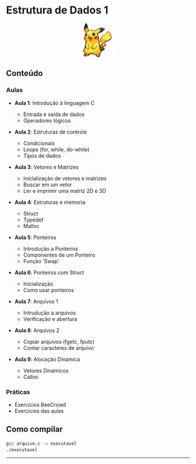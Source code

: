 # Estrutura de Dados 1

<div align="center">
    <img src="https://raw.githubusercontent.com/PokeAPI/sprites/master/sprites/pokemon/versions/generation-v/black-white/animated/25.gif" alt="Pikachu" width="100">
</div>

## Conteúdo

### Aulas

- **Aula 1**: Introdução à linguagem C

  - Entrada e saída de dados
  - Operadores lógicos

- **Aula 2**: Estruturas de controle

  - Condicionais
  - Loops (for, while, do-while)
  - Tipos de dados

- **Aula 3**: Vetores e Matrizes

  - Inicialização de vetores e matrizes
  - Buscar em um vetor
  - Ler e imprimir uma matriz 2D e 3D

- **Aula 4**: Estruturas e memoria

  - Struct
  - Typedef
  - Malloc

- **Aula 5**: Ponteiros

  - Introdução a Ponteiros
  - Componentes de um Ponteiro
  - Função 'Swap'

- **Aula 6**: Ponteiros com Struct

  - Inicialização
  - Como usar ponteiros

- **Aula 7**: Arquivos 1

  - Intrudução a arquivos
  - Verificação e abertura

- **Aula 8**: Arquivos 2
  - Copiar arquivos (fgetc, fputc)
  - Contar caracteres de arquivo

- **Aula 9**: Alocação Dinamica
  - Vetores Dinamicos
  - Calloc

### Práticas

- Exercícios BeeCrowd
- Exercicios das aulas

## Como compilar

```bash
gcc arquivo.c -o executavel
./executavel
```

---
